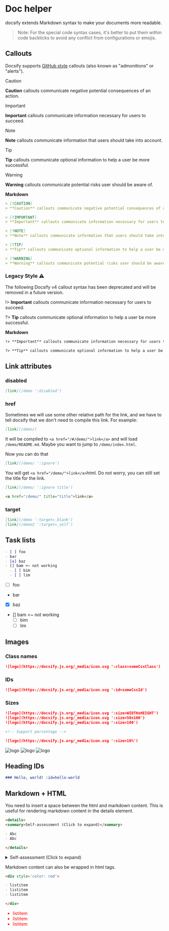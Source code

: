 # Doc helper

docsify extends Markdown syntax to make your documents more readable.

> Note: For the special code syntax cases, it's better to put them within code backticks to avoid any conflict from configurations or emojis.

## Callouts

Docsify supports [GitHub style](https://docs.github.com/en/get-started/writing-on-github/getting-started-with-writing-and-formatting-on-github/basic-writing-and-formatting-syntax#alerts) callouts (also known as "admonitions" or "alerts").

<!-- prettier-ignore -->
> [!CAUTION]
> **Caution** callouts communicate negative potential consequences of an action.

<!-- prettier-ignore -->
> [!IMPORTANT]
> **Important** callouts communicate information necessary for users to succeed.

<!-- prettier-ignore -->
> [!NOTE]
> **Note** callouts communicate information that users should take into account.

<!-- prettier-ignore -->
> [!TIP]
> **Tip** callouts communicate optional information to help a user be more successful.

<!-- prettier-ignore -->
> [!WARNING]
> **Warning** callouts communicate potential risks user should be aware of.

**Markdown**

<!-- prettier-ignore -->
```markdown
> [!CAUTION]
> **Caution** callouts communicate negative potential consequences of an action.

> [!IMPORTANT]
> **Important** callouts communicate information necessary for users to succeed.

> [!NOTE]
> **Note** callouts communicate information that users should take into account.

> [!TIP]
> **Tip** callouts communicate optional information to help a user be more successful.

> [!WARNING]
> **Warning** callouts communicate potential risks user should be aware of.
```

### Legacy Style ⚠️

The following Docsify v4 callout syntax has been deprecated and will be removed in a future version.

!> **Important** callouts communicate information necessary for users to succeed.

?> **Tip** callouts communicate optional information to help a user be more successful.

**Markdown**

```markdown
!> **Important** callouts communicate information necessary for users to succeed.

?> **Tip** callouts communicate optional information to help a user be more successful.
```

## Link attributes

### disabled

```markdown
[link](/demo ':disabled')
```

### href

Sometimes we will use some other relative path for the link, and we have to tell docsify that we don't need to compile this link. For example:

```markdown
[link](/demo/)
```

It will be compiled to `<a href="/#/demo/">link</a>` and will load `/demo/README.md`. Maybe you want to jump to `/demo/index.html`.

Now you can do that

```markdown
[link](/demo/ ':ignore')
```

You will get `<a href="/demo/">link</a>`html. Do not worry, you can still set the title for the link.

```markdown
[link](/demo/ ':ignore title')

<a href="/demo/" title="title">link</a>
```

### target

```markdown
[link](/demo ':target=_blank')
[link](/demo2 ':target=_self')
```

## Task lists

```markdown
- [ ] foo
- bar
- [x] baz
- [] bam <~ not working
  - [ ] bim
  - [ ] lim
```

- [ ] foo
- bar
- [x] baz
- [] bam <~ not working
  - [ ] bim
  - [ ] lim

## Images

### Class names

```markdown
![logo](https://docsify.js.org/_media/icon.svg ':class=someCssClass')
```

### IDs

```markdown
![logo](https://docsify.js.org/_media/icon.svg ':id=someCssId')
```

### Sizes

```markdown
![logo](https://docsify.js.org/_media/icon.svg ':size=WIDTHxHEIGHT')
![logo](https://docsify.js.org/_media/icon.svg ':size=50x100')
![logo](https://docsify.js.org/_media/icon.svg ':size=100')

<!-- Support percentage -->

![logo](https://docsify.js.org/_media/icon.svg ':size=10%')
```

![logo](https://docsify.js.org/_media/icon.svg ':size=50x100')
![logo](https://docsify.js.org/_media/icon.svg ':size=100')
![logo](https://docsify.js.org/_media/icon.svg ':size=10%')

## Heading IDs

```markdown
### Hello, world! :id=hello-world
```

## Markdown + HTML

You need to insert a space between the html and markdown content.
This is useful for rendering markdown content in the details element.

```markdown
<details>
<summary>Self-assessment (Click to expand)</summary>

- Abc
- Abc

</details>
```

<details>
<summary>Self-assessment (Click to expand)</summary>

- Abc
- Abc

</details>

Markdown content can also be wrapped in html tags.

```markdown
<div style='color: red'>

- listitem
- listitem
- listitem

</div>
```

<div style='color: red'>

- listitem
- listitem
- listitem

</div>
